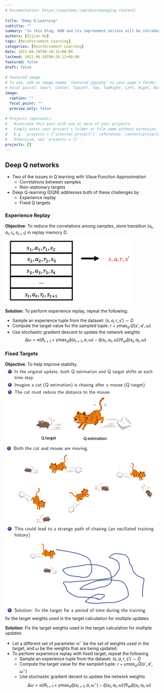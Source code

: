 ```yaml
---
# Documentation: https://wowchemy.com/docs/managing-content/

title: "Deep Q-Learning"
subtitle: ""
summary: "In this blog, DQN and its improvment verions will be introduced. All materials refer ot the RL cource \"Intro to Reinforcement Learning by Bolei Zhou\", https://github.com/zhoubolei"
authors: [Zijian Hu]
tags: [Reinforcement Learning]
categories: [Reinforcement Learning]
date: 2021-08-10T00:20:12+08:00
lastmod: 2021-08-10T00:20:12+08:00
featured: false
draft: false

# Featured image
# To use, add an image named `featured.jpg/png` to your page's folder.
# Focal points: Smart, Center, TopLeft, Top, TopRight, Left, Right, BottomLeft, Bottom, BottomRight.
image:
  caption: ""
  focal_point: ""
  preview_only: false

# Projects (optional).
#   Associate this post with one or more of your projects.
#   Simply enter your project's folder or file name without extension.
#   E.g. `projects = ["internal-project"]` references `content/project/deep-learning/index.md`.
#   Otherwise, set `projects = []`.
projects: []
---
```


## Deep Q networks
+ Two of the issues in Q learning with Vlaue Function Approximation
    + Correlations between samples
    + Non-stationary targets
+ Deep Q-learning (DQN) addresses both of these challenges by
    + Experience replay
    + Fixed Q targets

### Experience Replay
**Objective**: To reduce the correlations among samples, store transition $(s_t, a_t, r_t, s_{t+1})$ in replay memory $D$.
![image info](assets/er.png)

**Solution**:
To perform experience replay, repeat the following:
+ Sample an experience tuple from the dataset: $(s, a, r, s') \sim D$
+ Compute the target value for the sampled tuple: $r + \gamma \max_{a'} Q(s', a', \omega)$
+ Use stochastic gradient descent to update the network weights $$\Delta \omega = \alpha (R_{t+1} + \gamma \max_a \hat{q}(s_{t+1}, a, \omega) - \hat{q}(s_t, a_t, \omega)) \nabla_w \hat{q}(s_t, a_t, \omega)$$

### Fixed Targets
**Objective**: To help improve stability.
![image info](assets/target_1.png)
![image info](assets/target_2.png)
![image info](assets/target_3.png)
fix the target weights used in the target calculation for multiple updates

**Solution**: Fix the target weights used in the target calculation for multiple updates
+ Let a different set of parameter $\omega^-$ be the set of weights used in the target, and $\omega$ be the weights that are being updated.
+ To perfomr experience replay with fixed target, repeat the following
    + Sample an experience tuple from the dataset: $(s, a, r, s') \sim D$
    + Compute the target value for the sampled tuple: $r + \gamma max_{a'} \hat{Q}(s', a', \omega^-)$
    + Use stochastic gradient decent to update the network weights $$\Delta \omega = \alpha (R_{t+1} + \gamma \max_a \hat{q}(s_{t+1}, a, \omega^-) - \hat{q}(s_t, a_t, \omega)) \nabla_w \hat{q}(s_t, a_t, \omega)$$